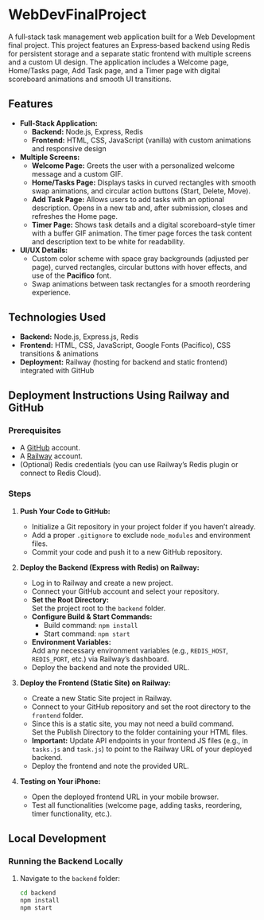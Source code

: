 # WebDevFinalProject

A full‑stack task management web application built for a Web Development final project. This project features an Express‑based backend using Redis for persistent storage and a separate static frontend with multiple screens and a custom UI design. The application includes a Welcome page, Home/Tasks page, Add Task page, and a Timer page with digital scoreboard animations and smooth UI transitions.

## Features

- **Full‑Stack Application:**  
  - **Backend:** Node.js, Express, Redis  
  - **Frontend:** HTML, CSS, JavaScript (vanilla) with custom animations and responsive design
- **Multiple Screens:**
  - **Welcome Page:** Greets the user with a personalized welcome message and a custom GIF.
  - **Home/Tasks Page:** Displays tasks in curved rectangles with smooth swap animations, and circular action buttons (Start, Delete, Move).
  - **Add Task Page:** Allows users to add tasks with an optional description. Opens in a new tab and, after submission, closes and refreshes the Home page.
  - **Timer Page:** Shows task details and a digital scoreboard–style timer with a buffer GIF animation. The timer page forces the task content and description text to be white for readability.
- **UI/UX Details:**
  - Custom color scheme with space gray backgrounds (adjusted per page), curved rectangles, circular buttons with hover effects, and use of the **Pacifico** font.
  - Swap animations between task rectangles for a smooth reordering experience.
  
## Technologies Used

- **Backend:** Node.js, Express.js, Redis  
- **Frontend:** HTML, CSS, JavaScript, Google Fonts (Pacifico), CSS transitions & animations  
- **Deployment:** Railway (hosting for backend and static frontend) integrated with GitHub

## Deployment Instructions Using Railway and GitHub

### Prerequisites
- A [GitHub](https://github.com) account.
- A [Railway](https://railway.app/) account.
- (Optional) Redis credentials (you can use Railway’s Redis plugin or connect to Redis Cloud).

### Steps

1. **Push Your Code to GitHub:**
   - Initialize a Git repository in your project folder if you haven’t already.
   - Add a proper `.gitignore` to exclude `node_modules` and environment files.
   - Commit your code and push it to a new GitHub repository.

2. **Deploy the Backend (Express with Redis) on Railway:**
   - Log in to Railway and create a new project.
   - Connect your GitHub account and select your repository.
   - **Set the Root Directory:**  
     Set the project root to the `backend` folder.
   - **Configure Build & Start Commands:**  
     - Build command: `npm install`  
     - Start command: `npm start`
   - **Environment Variables:**  
     Add any necessary environment variables (e.g., `REDIS_HOST`, `REDIS_PORT`, etc.) via Railway’s dashboard.
   - Deploy the backend and note the provided URL.

3. **Deploy the Frontend (Static Site) on Railway:**
   - Create a new Static Site project in Railway.
   - Connect to your GitHub repository and set the root directory to the `frontend` folder.
   - Since this is a static site, you may not need a build command.  
     Set the Publish Directory to the folder containing your HTML files.
   - **Important:** Update API endpoints in your frontend JS files (e.g., in `tasks.js` and `task.js`) to point to the Railway URL of your deployed backend.
   - Deploy the frontend and note the provided URL.

4. **Testing on Your iPhone:**
   - Open the deployed frontend URL in your mobile browser.
   - Test all functionalities (welcome page, adding tasks, reordering, timer functionality, etc.).

## Local Development

### Running the Backend Locally
1. Navigate to the `backend` folder:
   ```bash
   cd backend
   npm install
   npm start
